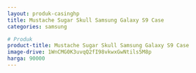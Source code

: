 ```yaml
---
layout: produk-casinghp
title: Mustache Sugar Skull Samsung Galaxy S9 Case
categories: samsung

# Produk
product-title: Mustache Sugar Skull Samsung Galaxy S9 Case
image-drive: 1WnCMG0K3uvqQ2fI98vkwxGwNtils5M8p
harga: 90000
---
```

